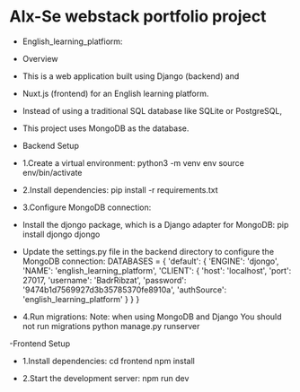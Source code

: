# Alx-Se webstack portfolio project
- English_learning_platfiorm:
- Overview

- This is a web application built using Django (backend) and 
- Nuxt.js (frontend) for an English learning platform. 
- Instead of using a traditional SQL database like SQLite or PostgreSQL, 
- This project uses MongoDB as the database.
- Backend Setup
-  1.Create a virtual environment:
python3 -m venv env
source env/bin/activate

- 2.Install dependencies:
pip install -r requirements.txt

- 3.Configure MongoDB connection:
- Install the djongo package, which is a Django adapter for MongoDB:
pip install djongo djongo

- Update the settings.py file in the backend directory to configure the MongoDB connection:
DATABASES = {
    'default': {
        'ENGINE': 'djongo',
        'NAME': 'english_learning_platform',
        'CLIENT': {
            'host': 'localhost',
            'port': 27017,
            'username': 'BadrRibzat',
            'password': '9474b1d7569927d3b35785370fe8910a',
            'authSource': 'english_learning_platform'
        }
    }
}
- 4.Run migrations:
	Note: when using MongoDB and Django You should not run migrations
python manage.py runserver

-Frontend Setup
- 1.Install dependencies:
cd frontend
npm install

- 2.Start the development server:
npm run dev
















